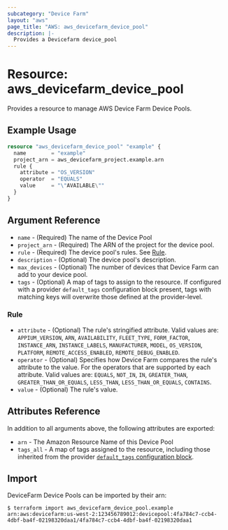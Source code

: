 ```yaml
---
subcategory: "Device Farm"
layout: "aws"
page_title: "AWS: aws_devicefarm_device_pool"
description: |-
  Provides a Devicefarm device_pool
---
```


# Resource: aws_devicefarm_device_pool

Provides a resource to manage AWS Device Farm Device Pools.

## Example Usage


```terraform
resource "aws_devicefarm_device_pool" "example" {
  name        = "example"
  project_arn = aws_devicefarm_project.example.arn
  rule {
    attribute = "OS_VERSION"
    operator  = "EQUALS"
    value     = "\"AVAILABLE\""
  }
}
```

## Argument Reference

* `name` - (Required) The name of the Device Pool
* `project_arn` - (Required) The ARN of the project for the device pool.
* `rule` - (Required) The device pool's rules. See [Rule](#rule).
* `description` - (Optional) The device pool's description.
* `max_devices` - (Optional) The number of devices that Device Farm can add to your device pool.
* `tags` - (Optional) A map of tags to assign to the resource. If configured with a provider `default_tags` configuration block present, tags with matching keys will overwrite those defined at the provider-level.

### Rule

* `attribute` - (Optional) The rule's stringified attribute. Valid values are: `APPIUM_VERSION`, `ARN`, `AVAILABILITY`, `FLEET_TYPE`, `FORM_FACTOR`, `INSTANCE_ARN`, `INSTANCE_LABELS`, `MANUFACTURER`, `MODEL`, `OS_VERSION`, `PLATFORM`, `REMOTE_ACCESS_ENABLED`, `REMOTE_DEBUG_ENABLED`.
* `operator` - (Optional) Specifies how Device Farm compares the rule's attribute to the value. For the operators that are supported by each attribute. Valid values are: `EQUALS`, `NOT_IN`, `IN`, `GREATER_THAN`, `GREATER_THAN_OR_EQUALS`, `LESS_THAN`, `LESS_THAN_OR_EQUALS`, `CONTAINS`.
* `value` - (Optional) The rule's value.

## Attributes Reference

In addition to all arguments above, the following attributes are exported:

* `arn` - The Amazon Resource Name of this Device Pool
* `tags_all` - A map of tags assigned to the resource, including those inherited from the provider [`default_tags` configuration block](https://registry.terraform.io/providers/hashicorp/aws/latest/docs#default_tags-configuration-block).

## Import

DeviceFarm Device Pools can be imported by their arn:

```
$ terraform import aws_devicefarm_device_pool.example arn:aws:devicefarm:us-west-2:123456789012:devicepool:4fa784c7-ccb4-4dbf-ba4f-02198320daa1/4fa784c7-ccb4-4dbf-ba4f-02198320daa1
```
